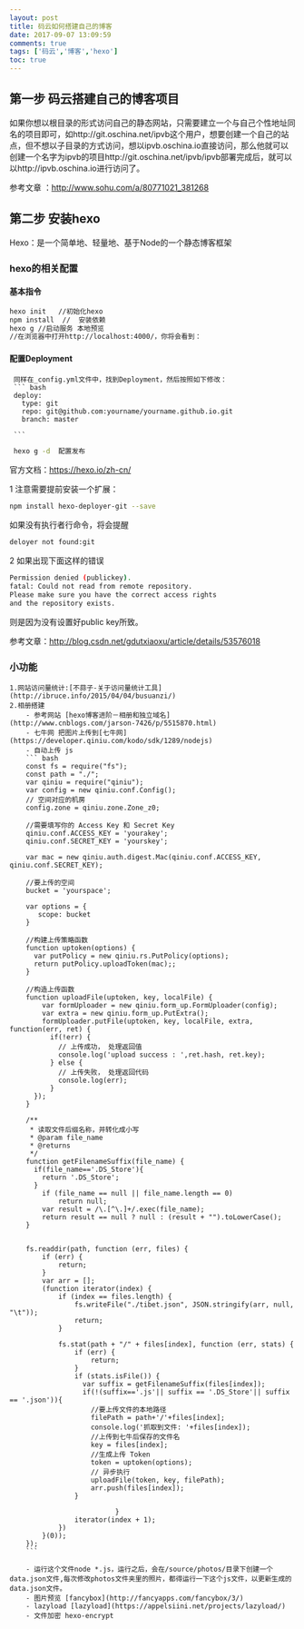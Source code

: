 ```yaml
---
layout: post
title: 码云如何搭建自己的博客
date: 2017-09-07 13:09:59
comments: true
tags: ['码云','博客','hexo']
toc: true
---
```


## 第一步 码云搭建自己的博客项目

如果你想以根目录的形式访问自己的静态网站，只需要建立一个与自己个性地址同名的项目即可，如http://git.oschina.net/ipvb这个用户，想要创建一个自己的站点，但不想以子目录的方式访问，想以ipvb.oschina.io直接访问，那么他就可以创建一个名字为ipvb的项目http://git.oschina.net/ipvb/ipvb部署完成后，就可以以http://ipvb.oschina.io进行访问了。

参考文章 ：http://www.sohu.com/a/80771021_381268
<!--more-->

## 第二步  安装hexo

Hexo：是一个简单地、轻量地、基于Node的一个静态博客框架

### hexo的相关配置

#### 基本指令

``` bash
hexo init   //初始化hexo
npm install  //  安装依赖
hexo g //启动服务 本地预览
//在浏览器中打开http://localhost:4000/，你将会看到：


```
#### 配置Deployment
     同样在_config.yml文件中，找到Deployment，然后按照如下修改：
     ``` bash
     deploy:
       type: git
       repo: git@github.com:yourname/yourname.github.io.git
       branch: master

     ```

   ``` bash
    hexo g -d  配置发布

   ```
官方文档：https://hexo.io/zh-cn/


 1  注意需要提前安装一个扩展：
``` bash
npm install hexo-deployer-git --save
```
如果没有执行者行命令，将会提醒
``` bash
deloyer not found:git
```
 2 如果出现下面这样的错误
 ``` bash
 Permission denied (publickey).
 fatal: Could not read from remote repository.
 Please make sure you have the correct access rights
 and the repository exists.
 ```
 则是因为没有设置好public key所致。


 参考文章：http://blog.csdn.net/gdutxiaoxu/article/details/53576018


 ### 小功能
    1.网站访问量统计:[不蒜子-关于访问量统计工具] (http://ibruce.info/2015/04/04/busuanzi/)
    2.相册搭建
        - 参考网站 [hexo博客进阶－相册和独立域名](http://www.cnblogs.com/jarson-7426/p/5515870.html)
        - 七牛网 把图片上传到[七牛网](https://developer.qiniu.com/kodo/sdk/1289/nodejs)
        - 自动上传 js
        ``` bash
        const fs = require("fs");
        const path = "./";
        var qiniu = require("qiniu");
        var config = new qiniu.conf.Config();
        // 空间对应的机房
        config.zone = qiniu.zone.Zone_z0;

        //需要填写你的 Access Key 和 Secret Key
        qiniu.conf.ACCESS_KEY = 'yourakey';
        qiniu.conf.SECRET_KEY = 'yourskey';

        var mac = new qiniu.auth.digest.Mac(qiniu.conf.ACCESS_KEY, qiniu.conf.SECRET_KEY);

        //要上传的空间
        bucket = 'yourspace';

        var options = {
           scope: bucket
        }

        //构建上传策略函数
        function uptoken(options) {
          var putPolicy = new qiniu.rs.PutPolicy(options);
          return putPolicy.uploadToken(mac);;
        }

        //构造上传函数
        function uploadFile(uptoken, key, localFile) {
            var formUploader = new qiniu.form_up.FormUploader(config);
            var extra = new qiniu.form_up.PutExtra();
            formUploader.putFile(uptoken, key, localFile, extra, function(err, ret) {
              if(!err) {
                // 上传成功， 处理返回值
                console.log('upload success : ',ret.hash, ret.key);
              } else {
                // 上传失败， 处理返回代码
                console.log(err);
              }
          });
        }

        /**
         * 读取文件后缀名称，并转化成小写
         * @param file_name
         * @returns
         */
        function getFilenameSuffix(file_name) {
          if(file_name=='.DS_Store'){
            return '.DS_Store';
          }
            if (file_name == null || file_name.length == 0)
                return null;
            var result = /\.[^\.]+/.exec(file_name);
            return result == null ? null : (result + "").toLowerCase();
        }


        fs.readdir(path, function (err, files) {
            if (err) {
                return;
            }
            var arr = [];
            (function iterator(index) {
                if (index == files.length) {
                    fs.writeFile("./tibet.json", JSON.stringify(arr, null, "\t"));
                    return;
                }

                fs.stat(path + "/" + files[index], function (err, stats) {
                    if (err) {
                        return;
                    }
                    if (stats.isFile()) {
                      var suffix = getFilenameSuffix(files[index]);
                      if(!(suffix=='.js'|| suffix == '.DS_Store'|| suffix == '.json')){
                        //要上传文件的本地路径
                        filePath = path+'/'+files[index];
                        console.log('抓取到文件: '+files[index]);
                        //上传到七牛后保存的文件名
                        key = files[index];
                        //生成上传 Token
                        token = uptoken(options);
                        // 异步执行
                        uploadFile(token, key, filePath);
                        arr.push(files[index]);
                    }

                              }
                    iterator(index + 1);
                })
            }(0));
        });
        ```

        - 运行这个文件node *.js，运行之后，会在/source/photos/目录下创建一个data.json文件,每次修改photos文件夹里的照片，都得运行一下这个js文件，以更新生成的data.json文件。
        - 图片预览 [fancybox](http://fancyapps.com/fancybox/3/)
        - lazyload [lazyload](https://appelsiini.net/projects/lazyload/)
        - 文件加密 hexo-encrypt